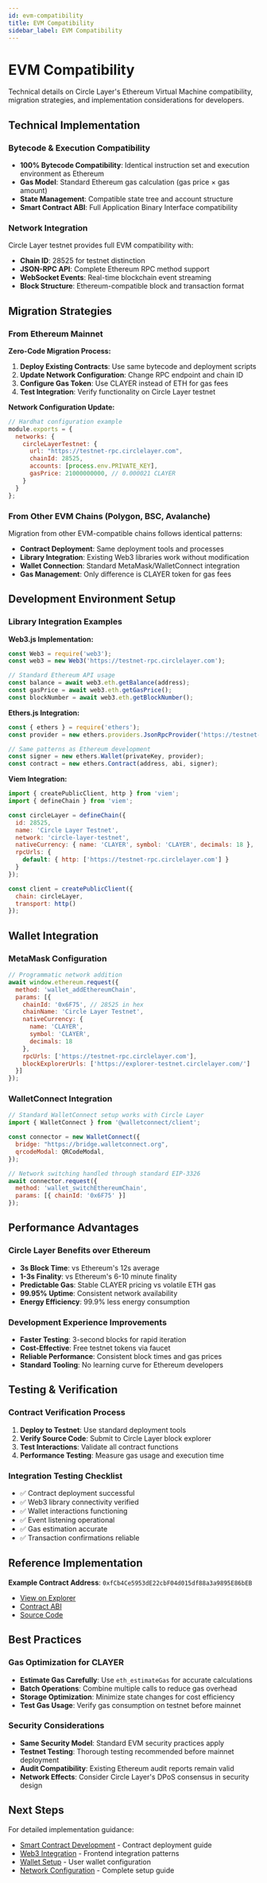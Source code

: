 ```yaml
---
id: evm-compatibility
title: EVM Compatibility
sidebar_label: EVM Compatibility
---
```


# EVM Compatibility

Technical details on Circle Layer's Ethereum Virtual Machine compatibility, migration strategies, and implementation considerations for developers.

## Technical Implementation

### Bytecode & Execution Compatibility
- **100% Bytecode Compatibility**: Identical instruction set and execution environment as Ethereum
- **Gas Model**: Standard Ethereum gas calculation (gas price × gas amount)  
- **State Management**: Compatible state tree and account structure
- **Smart Contract ABI**: Full Application Binary Interface compatibility

### Network Integration
Circle Layer testnet provides full EVM compatibility with:
- **Chain ID**: 28525 for testnet distinction
- **JSON-RPC API**: Complete Ethereum RPC method support
- **WebSocket Events**: Real-time blockchain event streaming
- **Block Structure**: Ethereum-compatible block and transaction format

## Migration Strategies

### From Ethereum Mainnet
**Zero-Code Migration Process:**
1. **Deploy Existing Contracts**: Use same bytecode and deployment scripts
2. **Update Network Configuration**: Change RPC endpoint and chain ID
3. **Configure Gas Token**: Use CLAYER instead of ETH for gas fees
4. **Test Integration**: Verify functionality on Circle Layer testnet

**Network Configuration Update:**
```javascript
// Hardhat configuration example
module.exports = {
  networks: {
    circleLayerTestnet: {
      url: "https://testnet-rpc.circlelayer.com",
      chainId: 28525,
      accounts: [process.env.PRIVATE_KEY],
      gasPrice: 21000000000, // 0.000021 CLAYER
    }
  }
};
```

### From Other EVM Chains (Polygon, BSC, Avalanche)
Migration from other EVM-compatible chains follows identical patterns:
- **Contract Deployment**: Same deployment tools and processes
- **Library Integration**: Existing Web3 libraries work without modification
- **Wallet Connection**: Standard MetaMask/WalletConnect integration
- **Gas Management**: Only difference is CLAYER token for gas fees

## Development Environment Setup

### Library Integration Examples

**Web3.js Implementation:**
```javascript
const Web3 = require('web3');
const web3 = new Web3('https://testnet-rpc.circlelayer.com');

// Standard Ethereum API usage
const balance = await web3.eth.getBalance(address);
const gasPrice = await web3.eth.getGasPrice();
const blockNumber = await web3.eth.getBlockNumber();
```

**Ethers.js Integration:**
```javascript
const { ethers } = require('ethers');
const provider = new ethers.providers.JsonRpcProvider('https://testnet-rpc.circlelayer.com');

// Same patterns as Ethereum development
const signer = new ethers.Wallet(privateKey, provider);
const contract = new ethers.Contract(address, abi, signer);
```

**Viem Integration:**
```javascript
import { createPublicClient, http } from 'viem';
import { defineChain } from 'viem';

const circleLayer = defineChain({
  id: 28525,
  name: 'Circle Layer Testnet',
  network: 'circle-layer-testnet',
  nativeCurrency: { name: 'CLAYER', symbol: 'CLAYER', decimals: 18 },
  rpcUrls: {
    default: { http: ['https://testnet-rpc.circlelayer.com'] }
  }
});

const client = createPublicClient({
  chain: circleLayer,
  transport: http()
});
```

## Wallet Integration

### MetaMask Configuration
```javascript
// Programmatic network addition
await window.ethereum.request({
  method: 'wallet_addEthereumChain',
  params: [{
    chainId: '0x6F75', // 28525 in hex
    chainName: 'Circle Layer Testnet',
    nativeCurrency: {
      name: 'CLAYER',
      symbol: 'CLAYER',
      decimals: 18
    },
    rpcUrls: ['https://testnet-rpc.circlelayer.com'],
    blockExplorerUrls: ['https://explorer-testnet.circlelayer.com/']
  }]
});
```

### WalletConnect Integration
```javascript
// Standard WalletConnect setup works with Circle Layer
import { WalletConnect } from '@walletconnect/client';

const connector = new WalletConnect({
  bridge: "https://bridge.walletconnect.org",
  qrcodeModal: QRCodeModal,
});

// Network switching handled through standard EIP-3326
await connector.request({
  method: 'wallet_switchEthereumChain',
  params: [{ chainId: '0x6F75' }]
});
```

## Performance Advantages

### Circle Layer Benefits over Ethereum
- **3s Block Time**: vs Ethereum's 12s average
- **1-3s Finality**: vs Ethereum's 6-10 minute finality  
- **Predictable Gas**: Stable CLAYER pricing vs volatile ETH gas
- **99.95% Uptime**: Consistent network availability
- **Energy Efficiency**: 99.9% less energy consumption

### Development Experience Improvements
- **Faster Testing**: 3-second blocks for rapid iteration
- **Cost-Effective**: Free testnet tokens via faucet
- **Reliable Performance**: Consistent block times and gas prices
- **Standard Tooling**: No learning curve for Ethereum developers

## Testing & Verification

### Contract Verification Process
1. **Deploy to Testnet**: Use standard deployment tools
2. **Verify Source Code**: Submit to Circle Layer block explorer
3. **Test Interactions**: Validate all contract functions
4. **Performance Testing**: Measure gas usage and execution time

### Integration Testing Checklist
- ✅ Contract deployment successful
- ✅ Web3 library connectivity verified  
- ✅ Wallet interactions functioning
- ✅ Event listening operational
- ✅ Gas estimation accurate
- ✅ Transaction confirmations reliable

## Reference Implementation

**Example Contract Address**: `0xfCb4Ce5953dE22cbF04d015df88a3a9895E86bEB`
- [View on Explorer](https://explorer-testnet.circlelayer.com/address/0xfCb4Ce5953dE22cbF04d015df88a3a9895E86bEB?tab=contract)
- [Contract ABI](https://explorer-testnet.circlelayer.com/address/0xfCb4Ce5953dE22cbF04d015df88a3a9895E86bEB?tab=contract_abi)
- [Source Code](https://explorer-testnet.circlelayer.com/address/0xfCb4Ce5953dE22cbF04d015df88a3a9895E86bEB?tab=contract)

## Best Practices

### Gas Optimization for CLAYER
- **Estimate Gas Carefully**: Use `eth_estimateGas` for accurate calculations
- **Batch Operations**: Combine multiple calls to reduce gas overhead
- **Storage Optimization**: Minimize state changes for cost efficiency
- **Test Gas Usage**: Verify gas consumption on testnet before mainnet

### Security Considerations
- **Same Security Model**: Standard EVM security practices apply
- **Testnet Testing**: Thorough testing recommended before mainnet deployment
- **Audit Compatibility**: Existing Ethereum audit reports remain valid
- **Network Effects**: Consider Circle Layer's DPoS consensus in security design

## Next Steps

For detailed implementation guidance:
- [Smart Contract Development](/development/writing-smart-contracts) - Contract deployment guide
- [Web3 Integration](/development/web3-integration) - Frontend integration patterns
- [Wallet Setup](/getting-started/set-up-wallet) - User wallet configuration
- [Network Configuration](/getting-started/connect-testnet) - Complete setup guide